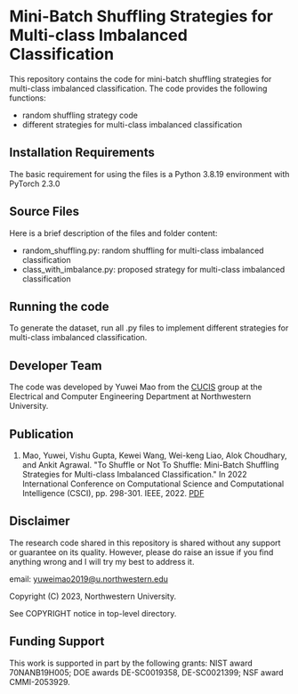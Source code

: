 # Mini-Batch Shuffling Strategies for Multi-class Imbalanced Classification
This repository contains the code for mini-batch shuffling strategies for multi-class imbalanced classification. The code provides the following functions:

- random shuffling strategy code
- different strategies for multi-class imbalanced classification
  
## Installation Requirements
The basic requirement for using the files is a Python 3.8.19 environment with PyTorch 2.3.0

## Source Files
Here is a brief description of the files and folder content:

- random_shuffling.py: random shuffling for multi-class imbalanced classification
- class_with_imbalance.py: proposed strategy for multi-class imbalanced classification

## Running the code
To generate the dataset, run all .py files to implement different strategies for multi-class imbalanced classification.

## Developer Team
The code was developed by Yuwei Mao from the [CUCIS](http://cucis.ece.northwestern.edu/) group at the Electrical and Computer Engineering Department at Northwestern University.

## Publication
1. Mao, Yuwei, Vishu Gupta, Kewei Wang, Wei-keng Liao, Alok Choudhary, and Ankit Agrawal. "To Shuffle or Not To Shuffle: Mini-Batch Shuffling Strategies for Multi-class Imbalanced Classification." In 2022 International Conference on Computational Science and Computational Intelligence (CSCI), pp. 298-301. IEEE, 2022. [PDF]([https://link.springer.com/article/10.1007/s10845-022-02039-3](https://ieeexplore.ieee.org/abstract/document/10216488?casa_token=-iN1g7lqTyYAAAAA:CeYK67ctL4I42gk1ce8EKo8HkazZGudQ_lUNiQ4OE0AolHQgXqUSIJlkt8RWFwqtBMuN9cacQA))

## Disclaimer
The research code shared in this repository is shared without any support or guarantee on its quality. However, please do raise an issue if you find anything wrong and I will try my best to address it.

email: yuweimao2019@u.northwestern.edu

Copyright (C) 2023, Northwestern University.

See COPYRIGHT notice in top-level directory.

## Funding Support
This work is supported in part by the following grants: NIST award 70NANB19H005; DOE awards DE-SC0019358, DE-SC0021399; NSF award CMMI-2053929. 
